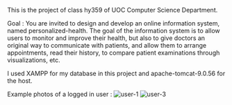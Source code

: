 This is the project of class hy359 of UOC Computer Science Department.

Goal : 
  You are invited to design and develop an online information system, named personalized-health. 
  The goal of the information system is to allow users to monitor and improve their health, but also to give doctors an original way to communicate with patients,
  and allow them to arrange appointments, read their history, to compare patient examinations through visualizations, etc.

I used XAMPP for my database in this project and apache-tomcat-9.0.56 for the host.

Example photos of a logged in user : 
![user-1](https://github.com/LambrosMgk/hy359-Personalized-Health/assets/116386147/30609585-7a60-44f3-887d-58a292fd3a86)
![user-3](https://github.com/LambrosMgk/hy359-Personalized-Health/assets/116386147/609bfe14-9dde-4c0e-abe7-25d775fef150)
